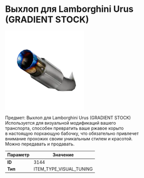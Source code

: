 # Выхлоп для Lamborghini Urus (GRADIENT STOCK)

![Item Image](../img/3144.webp?raw=true)

Предмет: Выхлоп для Lamborghini Urus (GRADIENT STOCK)<br>Используется для визуальной модификаций вашего<br>транспорта, способен превратить ваше ржавое корыто<br>в настоящую порхающую бабочку, что обязательно привлечет<br>внимание прохожих своим уникальным стилем и красотой.<br>Можно передавать и продавать.


| Параметр | Значение |
|----------|----------|
| **ID** | 3144 |
| **Тип** | ITEM_TYPE_VISUAL_TUNING |

